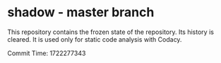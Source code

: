 # shadow - master branch

This repository contains the frozen state of the repository.
Its history is cleared. It is used only for static code
analysis with Codacy.

Commit Time: 1722277343